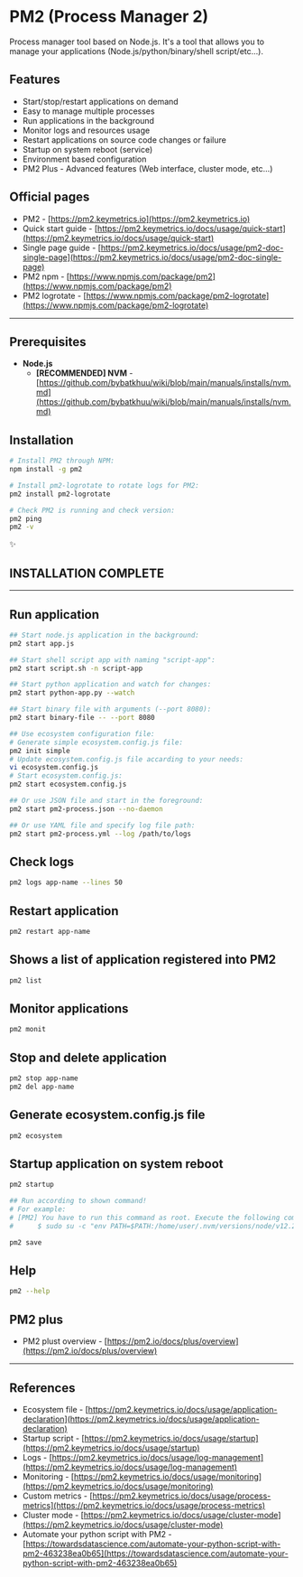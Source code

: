 # PM2 (Process Manager 2)

Process manager tool based on Node.js.
It's a tool that allows you to manage your applications (Node.js/python/binary/shell script/etc...).

## Features

* Start/stop/restart applications on demand
* Easy to manage multiple processes
* Run applications in the background
* Monitor logs and resources usage
* Restart applications on source code changes or failure
* Startup on system reboot (service)
* Environment based configuration
* PM2 Plus - Advanced features (Web interface, cluster mode, etc...)

## Official pages

* PM2 - [https://pm2.keymetrics.io](https://pm2.keymetrics.io)
* Quick start guide - [https://pm2.keymetrics.io/docs/usage/quick-start](https://pm2.keymetrics.io/docs/usage/quick-start)
* Single page guide - [https://pm2.keymetrics.io/docs/usage/pm2-doc-single-page](https://pm2.keymetrics.io/docs/usage/pm2-doc-single-page)
* PM2 npm - [https://www.npmjs.com/package/pm2](https://www.npmjs.com/package/pm2)
* PM2 logrotate - [https://www.npmjs.com/package/pm2-logrotate](https://www.npmjs.com/package/pm2-logrotate)

---

## Prerequisites

* **Node.js**
    * **[RECOMMENDED] NVM** - [https://github.com/bybatkhuu/wiki/blob/main/manuals/installs/nvm.md](https://github.com/bybatkhuu/wiki/blob/main/manuals/installs/nvm.md)

## Installation

```bash
# Install PM2 through NPM:
npm install -g pm2

# Install pm2-logrotate to rotate logs for PM2:
pm2 install pm2-logrotate

# Check PM2 is running and check version:
pm2 ping
pm2 -v
```

:sparkles:

## INSTALLATION COMPLETE

---

## Run application

```bash
## Start node.js application in the background:
pm2 start app.js

## Start shell script app with naming "script-app":
pm2 start script.sh -n script-app

## Start python application and watch for changes:
pm2 start python-app.py --watch

## Start binary file with arguments (--port 8080):
pm2 start binary-file -- --port 8080

## Use ecosystem configuration file:
# Generate simple ecosystem.config.js file:
pm2 init simple
# Update ecosystem.config.js file accarding to your needs:
vi ecosystem.config.js
# Start ecosystem.config.js:
pm2 start ecosystem.config.js

## Or use JSON file and start in the foreground:
pm2 start pm2-process.json --no-daemon

## Or use YAML file and specify log file path:
pm2 start pm2-process.yml --log /path/to/logs
```

## Check logs

```bash
pm2 logs app-name --lines 50
```

## Restart application

```bash
pm2 restart app-name
```

## Shows a list of application registered into PM2

```bash
pm2 list
```

## Monitor applications

```bash
pm2 monit
```

## Stop and delete application

```bash
pm2 stop app-name
pm2 del app-name
```

## Generate ecosystem.config.js file

```bash
pm2 ecosystem
```

## Startup application on system reboot

```bash
pm2 startup

## Run according to shown command!
# For example:
# [PM2] You have to run this command as root. Execute the following command:
#      $ sudo su -c "env PATH=$PATH:/home/user/.nvm/versions/node/v12.20.1/bin pm2 startup <distribution> -u <user> --hp <home-path>"

pm2 save
```

## Help

```bash
pm2 --help
```

## PM2 plus

* PM2 plust overview - [https://pm2.io/docs/plus/overview](https://pm2.io/docs/plus/overview)

---

## References

* Ecosystem file - [https://pm2.keymetrics.io/docs/usage/application-declaration](https://pm2.keymetrics.io/docs/usage/application-declaration)
* Startup script - [https://pm2.keymetrics.io/docs/usage/startup](https://pm2.keymetrics.io/docs/usage/startup)
* Logs - [https://pm2.keymetrics.io/docs/usage/log-management](https://pm2.keymetrics.io/docs/usage/log-management)
* Monitoring - [https://pm2.keymetrics.io/docs/usage/monitoring](https://pm2.keymetrics.io/docs/usage/monitoring)
* Custom metrics - [https://pm2.keymetrics.io/docs/usage/process-metrics](https://pm2.keymetrics.io/docs/usage/process-metrics)
* Cluster mode - [https://pm2.keymetrics.io/docs/usage/cluster-mode](https://pm2.keymetrics.io/docs/usage/cluster-mode)
* Automate your python script with PM2 - [https://towardsdatascience.com/automate-your-python-script-with-pm2-463238ea0b65](https://towardsdatascience.com/automate-your-python-script-with-pm2-463238ea0b65)
